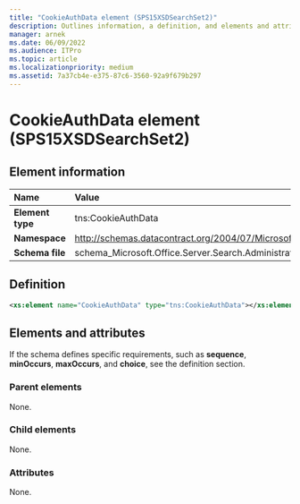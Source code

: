 ```yaml
---
title: "CookieAuthData element (SPS15XSDSearchSet2)"
description: Outlines information, a definition, and elements and attributes for the CookieAuthData element in Sharepoint.
manager: arnek
ms.date: 06/09/2022
ms.audience: ITPro
ms.topic: article
ms.localizationpriority: medium
ms.assetid: 7a37cb4e-e375-87c6-3560-92a9f679b297
---
```


# CookieAuthData element (SPS15XSDSearchSet2)



## Element information
|Name|Value|
|:-----|:-----|
|**Element type** |tns:CookieAuthData  |
|**Namespace** |http://schemas.datacontract.org/2004/07/Microsoft.Office.Server.Search.Administration   |
|**Schema file**  |schema_Microsoft.Office.Server.Search.Administration.xsd   |


## Definition

```XML
<xs:element name="CookieAuthData" type="tns:CookieAuthData"></xs:element>

```

## Elements and attributes

If the schema defines specific requirements, such as **sequence**, **minOccurs**, **maxOccurs**, and **choice**, see the definition section.

### Parent elements

None.

### Child elements

None.

### Attributes

None.
